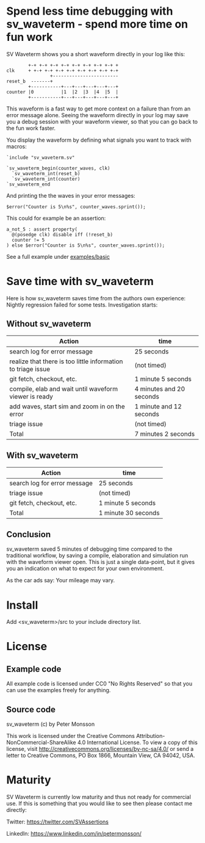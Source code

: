 # Spend less time debugging with sv_waveterm - spend more time on fun work

SV Waveterm shows you a short waveform directly in your log like this:

            +-+ +-+ +-+ +-+ +-+ +-+ +-+ +-+ +
    clk     + +-+ +-+ +-+ +-+ +-+ +-+ +-+ +-+
                    +------------------------
    reset_b  -------+                        
            +-----------+---+---+---+---+---+
    counter |0          |1  |2  |3  |4  |5  |
            +-----------+---+---+---+---+---+

This waveform is a fast way to get more context on a failure than from an error message alone. Seeing the waveform directly in your log may save you a debug session with your waveform viewer, so that you can go back to the fun work faster.

You display the waveform by defining what signals you want to track with macros:

    `include "sv_waveterm.sv"  
    
    `sv_waveterm_begin(counter_waves, clk)
      `sv_waveterm_int(reset_b)
      `sv_waveterm_int(counter)
    `sv_waveterm_end

And printing the the waves in your error messages:

    $error("Counter is 5\n%s", counter_waves.sprint());

This could for example be an assertion:

    a_not_5 : assert property(
      @(posedge clk) disable iff (!reset_b)
      counter != 5
    ) else $error("Counter is 5\n%s", counter_waves.sprint());

See a full example under [examples/basic](./examples/basic/tb.sv)

# Save time with sv_waveterm

Here is how sv_waveterm saves time from the authors own experience: Nightly regression failed for some tests. Investigation starts:

## Without sv_waveterm

| Action | time |
| ------ | ---- |
| search log for error message | 25 seconds |
| realize that there is too little information to triage issue | (not timed) |
| git fetch, checkout, etc. | 1 minute 5 seconds | 
| compile, elab and wait until waveform viewer is ready | 4 minutes and 20 seconds | 
| add waves, start sim and zoom in on the error |  1 minute and 12 seconds | 
| triage issue | (not timed) | 
| Total | 7 minutes 2 seconds |

## With sv_waveterm

| Action | time |
| ------ | ---- |
| search log for error message | 25 seconds |
| triage issue | (not timed) |
| git fetch, checkout, etc. | 1 minute 5 seconds |
| Total | 1 minute 30 seconds |

## Conclusion

sv_waveterm saved 5 minutes of debugging time compared to the traditional workflow, by saving a compile, elaboration and simulation run with the waveform viewer open. This is just a single data-point, but it gives you an indication on what to expect for your own environment.

As the car ads say: Your mileage may vary.

# Install

Add <sv_waveterm>/src to your include directory list.

# License

## Example code

All example code is licensed under CC0 "No Rights Reserved" so that you can use the examples freely for anything.

## Source code

sv_waveterm (c) by Peter Monsson

This work is licensed under the Creative Commons Attribution-NonCommercial-ShareAlike 4.0 International License. To view a copy of this license, visit http://creativecommons.org/licenses/by-nc-sa/4.0/ or send a letter to Creative Commons, PO Box 1866, Mountain View, CA 94042, USA. 

# Maturity

SV Waveterm is currently low maturity and thus not ready for commercial use. If this is something that you would like to see then please contact me directly:

Twitter: https://twitter.com/SVAssertions

LinkedIn: https://www.linkedin.com/in/petermonsson/
